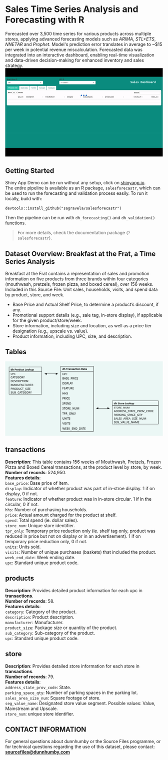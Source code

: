 # Sales Time Series Analysis and Forecasting with R

Forecasted over 3,500 time series for various products across multiple stores, applying advanced forecasting models such as *ARIMA*, *STL+ETS*, *NNETAR* and *Prophet*. Model's prediction error translates in average to ~$15 per week in potential revenue miscalculation. Forecasted data was integrated into an interactive dashboard, enabling real-time visualization and data-driven decision-making for enhanced inventory and sales strategy.
 ![Sales Time Series Dashboard](assets/sales_forecast.gif)

## Getting Started
Shiny App Demo can be run without any setup, click on [shinyapp.io](https://sagravela.shinyapps.io/sales-forecast-dashboard/).  
The entire pipeline is available as an R package, `salesforecastr`, which can be used to run the forecasting and validation process easily.
To run it locally, build with:
```{r}
devtools::install_github("sagravela/salesforecastr")
```
Then the pipeline can be run with `dh_forecasting()` and `dh_validation()` functions.  
>For more details, check the documentation package (`?salesforecastr`).


## Dataset Overview: Breakfast at the Frat, a Time Series Analysis
Breakfast at the Frat contains a representation of sales and 
promotion information on five products from three brands 
within four categories (mouthwash, pretzels, frozen pizza, and 
boxed cereal), over 156 weeks. Included in this Source File:
Unit sales, households, visits, and spend data by product, 
store, and week.  
- Base Price and Actual Shelf Price, to determine a product’s 
discount, if any.
- Promotional support details (e.g., sale tag, in-store 
display), if applicable for the given product/store/week.
- Store information, including size and location, as well as a 
price tier designation (e.g., upscale vs. value).
- Product information, including UPC, size, and description.

## Tables
![dataset_details](/assets/data_table.png)

## transactions
**Description**: This table contains 156 weeks of Mouthwash, 
Pretzels, Frozen Pizza and Boxed Cereal transactions, at the 
product level by store, by week.  
**Number of records**: 524,950.  
**Features details**:  
`base_price`: Base price of item.  
`display`: Indicator of whether product was part of in-stroe display. 1 if on display, 0 if not.  
`feature`: Indicator of whether product was in in-store circular. 1 if in the circular, 0 if not.  
`hhs`: Number of purchasing households.  
`price`: Actual amount charged for the product at shelf.  
`spend`: Total spend (ie. dollar sales).  
`store_num`: Unique store identifier.  
`tpr_only`: Temporary price reduction only (ie. shelf tag only, product was reduced in price but not on display or in an advertisement). 1 if on temporary price reduction only, 0 if not.  
`units`: Units sold.  
`visits`: Number of unique purchases (baskets) that included the product.  
`week_end_date`: Week ending date.  
`upc`: Standard unique product code.  

## products
**Description**: Provides detailed product information for each upc in **transactions**.   
**Number of records**: 58.  
**Features details**:  
`category`: Category of the product.  
`description`: Product description.  
`manufacturer`: Manufacturer.  
`product_size`: Package size or quantity of the product.  
`sub_category`: Sub-category of the product.  
`upc`: Standard unique product code.  

## store
**Description**: Provides detailed store information for each store in **transactions**.  
**Number of records**: 79.  
**Features details**:  
`address_state_prov_code`: State.  
`parking_space_qty`: Number of parking spaces in the parking lot.  
`sales_area_size_num`: Square footage of store.  
`seg_value_name`: Designated store value segment. Possible values: Value, Mainstream and 
Upscale.  
`store_num`: unique store identifier.  

## CONTACT INFORMATION
For general questions about dunnhumby or the Source Files 
programme, or for technical questions regarding the use of this 
dataset, please contact:
**sourcefiles@dunnhumby.com**
